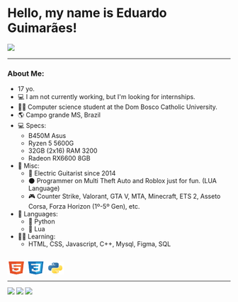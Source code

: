 # Hello, my name is Eduardo Guimarães!

<picture>
  <source
    srcset="https://github-readme-stats.vercel.app/api?username=guimaraesdeol&show_icons=true&theme=highcontrast"
    media="(prefers-color-scheme: dark)"
  />
  <source
    srcset="https://github-readme-stats.vercel.app/api?username=guimaraesdeol&show_icons=true"
    media="(prefers-color-scheme: light), (prefers-color-scheme: no-preference)"
  />
  <img src="https://github-readme-stats.vercel.app/api?username=guimaraesdeol&show_icons=true" />
</picture>

***

### About Me:

- 17 yo.
- 💻 I am not currently working, but I'm looking for internships.
- 🧑‍🎓 Computer science student at the Dom Bosco Catholic University.
- 🌎 Campo grande MS, Brazil
- 💻 Specs:
  - B450M Asus
  - Ryzen 5 5600G
  - 32GB (2x16) RAM 3200
  - Radeon RX6600 8GB
- 🧠 Misc:
  - 🎸 Electric Guitarist since 2014
  - 🌑 Programmer on Multi Theft Auto and Roblox just for fun. (LUA Language)
  - 🎮 Counter Strike, Valorant, GTA V, MTA, Minecraft, ETS 2, Asseto Corsa, Forza Horizon (1º-5º Gen), etc.
- 👅 Languages:
  - 🐍 Python
  - 🌙 Lua
- 🧑‍🎓 Learning:
  - HTML, CSS, Javascript, C++, Mysql, Figma, SQL
 
<div style="display: inline_block"><br>
  <img align="center" alt="Edu-HTML" height="30" width="40" src="https://raw.githubusercontent.com/devicons/devicon/master/icons/html5/html5-original.svg">
  <img align="center" alt="Edu-CSS" height="30" width="40" src="https://raw.githubusercontent.com/devicons/devicon/master/icons/css3/css3-original.svg">
  <img align="center" alt="Edu-Python" height="30" width="40" src="https://raw.githubusercontent.com/devicons/devicon/master/icons/python/python-original.svg">
</div>
  
  ***
 
<div> 
  <a href="https://instagram.com/ed.guimaraes" target="_blank"><img src="https://img.shields.io/badge/-Instagram-%23E4405F?style=for-the-badge&logo=instagram&logoColor=white" target="_blank"></a>
 <a href="https://discord.gg/JMxnVCT7Y6" target="_blank"><img src="https://img.shields.io/badge/Discord-7289DA?style=for-the-badge&logo=discord&logoColor=white" target="_blank"></a>
  <a href="https://www.linkedin.com/in/edgms/" target="_blank"><img src="https://img.shields.io/badge/-LinkedIn-%230077B5?style=for-the-badge&logo=linkedin&logoColor=white" target="_blank"></a> 
  
</div>
